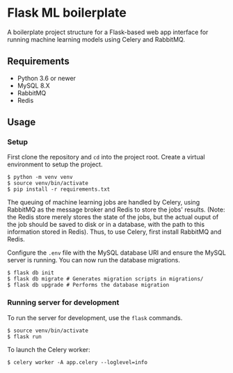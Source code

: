 # Flask ML boilerplate
A boilerplate project structure for a Flask-based web app interface for running
machine learning models using Celery and RabbitMQ.

## Requirements
- Python 3.6 or newer
- MySQL 8.X
- RabbitMQ
- Redis


## Usage

### Setup
First clone the repository and `cd` into the project root. Create a virtual environment to setup the project.

```shell
$ python -m venv venv
$ source venv/bin/activate
$ pip install -r requirements.txt
```

The queuing of machine learning jobs are handled by Celery, using RabbitMQ as the message broker and Redis to store the jobs' results. (Note: the Redis store merely stores the state of the jobs, but the actual ouput of the job should be saved to disk or in a database, with the path to this information stored in Redis). Thus, to use Celery, first install RabbitMQ and Redis.


Configure the `.env` file with the MySQL database URI and ensure the MySQL server is running.
You can now run the database migrations.

```shell
$ flask db init
$ flask db migrate # Generates migration scripts in migrations/
$ flask db upgrade # Performs the database migration
```

### Running server for development
To run the server for development, use the `flask` commands.

```shell
$ source venv/bin/activate
$ flask run
```

To launch the Celery worker:

```shell
$ celery worker -A app.celery --loglevel=info
```



